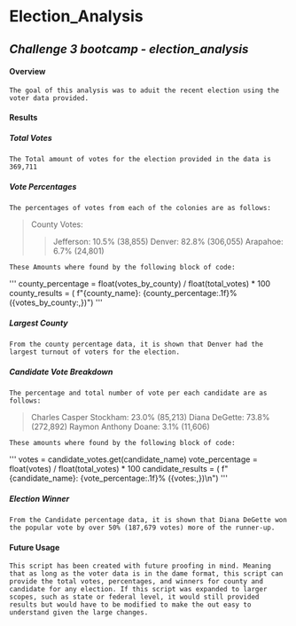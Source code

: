 # **Election_Analysis**
## *Challenge 3 bootcamp - election_analysis*

#### **Overview**
    The goal of this analysis was to aduit the recent election using the voter data provided.

#### **Results**
##### *Total  Votes*
    The Total amount of votes for the election provided in the data is 369,711

##### *Vote Percentages*
    The percentages of votes from each of the colonies are as follows:
> County Votes:
> > Jefferson: 10.5% (38,855)
> > Denver: 82.8% (306,055)
> > Arapahoe: 6.7% (24,801)

    These Amounts where found by the following block of code:
'''
    county_percentage = float(votes_by_county) / float(total_votes) * 100
    county_results = (
        f"{county_name}: {county_percentage:.1f}% ({votes_by_county:,})")
'''

##### *Largest County*
    From the county percentage data, it is shown that Denver had the largest turnout of voters for the election. 

##### *Candidate Vote Breakdown*
    The percentage and total number of vote per each candidate are as follows:
>Charles Casper Stockham: 23.0% (85,213)
>Diana DeGette: 73.8% (272,892)
>Raymon Anthony Doane: 3.1% (11,606)

    These amounts where found by the following block of code:
'''
    votes = candidate_votes.get(candidate_name)
    vote_percentage = float(votes) / float(total_votes) * 100
    candidate_results = (
        f"{candidate_name}: {vote_percentage:.1f}% ({votes:,})\n")
'''
##### *Election Winner*
    From the Candidate percentage data, it is shown that Diana DeGette won the popular vote by over 50% (187,679 votes) more of the runner-up. 

#### **Future Usage**
    This script has been created with future proofing in mind. Meaning that as long as the voter data is in the dame format, this script can provide the total votes, percentages, and winners for county and candidate for any election. If this script was expanded to larger scopes, such as state or federal level, it would still provided results but would have to be modified to make the out easy to understand given the large changes. 
